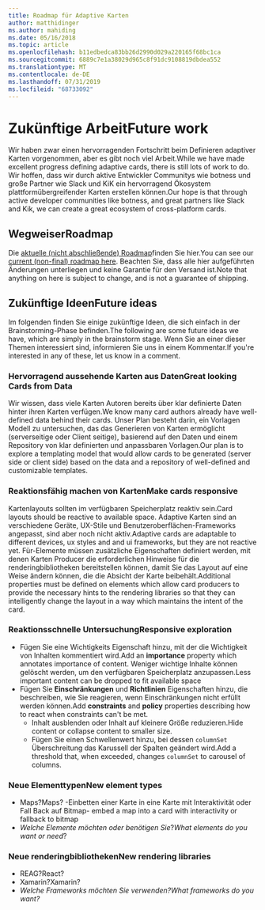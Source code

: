 ```yaml
---
title: Roadmap für Adaptive Karten
author: matthidinger
ms.author: mahiding
ms.date: 05/16/2018
ms.topic: article
ms.openlocfilehash: b11edbedca83bb26d2990d029a220165f68bc1ca
ms.sourcegitcommit: 6889c7e1a38029d965c8f91dc9108819dbdea552
ms.translationtype: MT
ms.contentlocale: de-DE
ms.lasthandoff: 07/31/2019
ms.locfileid: "68733092"
---
```

# <a name="future-work"></a><span data-ttu-id="e2e42-102">Zukünftige Arbeit</span><span class="sxs-lookup"><span data-stu-id="e2e42-102">Future work</span></span>

<span data-ttu-id="e2e42-103">Wir haben zwar einen hervorragenden Fortschritt beim Definieren adaptiver Karten vorgenommen, aber es gibt noch viel Arbeit.</span><span class="sxs-lookup"><span data-stu-id="e2e42-103">While we have made excellent progress defining adaptive cards, there is still lots of work to do.</span></span> <span data-ttu-id="e2e42-104">Wir hoffen, dass wir durch aktive Entwickler Communitys wie botness und große Partner wie Slack und KiK ein hervorragend Ökosystem plattformübergreifender Karten erstellen können.</span><span class="sxs-lookup"><span data-stu-id="e2e42-104">Our hope is that through active developer communities like botness, and great partners like Slack and Kik, we can create a great ecosystem of cross-platform cards.</span></span>

## <a name="roadmap"></a><span data-ttu-id="e2e42-105">Wegweiser</span><span class="sxs-lookup"><span data-stu-id="e2e42-105">Roadmap</span></span>

<span data-ttu-id="e2e42-106">Die [aktuelle (nicht abschließende) Roadmap](https://portal.productboard.com/adaptivecards/1-adaptive-cards-portal/tabs/1-backlog)finden Sie hier.</span><span class="sxs-lookup"><span data-stu-id="e2e42-106">You can see our [current (non-final) roadmap here](https://portal.productboard.com/adaptivecards/1-adaptive-cards-portal/tabs/1-backlog).</span></span> <span data-ttu-id="e2e42-107">Beachten Sie, dass alle hier aufgeführten Änderungen unterliegen und keine Garantie für den Versand ist.</span><span class="sxs-lookup"><span data-stu-id="e2e42-107">Note that anything on here is subject to change, and is not a guarantee of shipping.</span></span>

## <a name="future-ideas"></a><span data-ttu-id="e2e42-108">Zukünftige Ideen</span><span class="sxs-lookup"><span data-stu-id="e2e42-108">Future ideas</span></span>

<span data-ttu-id="e2e42-109">Im folgenden finden Sie einige zukünftige Ideen, die sich einfach in der Brainstorming-Phase befinden.</span><span class="sxs-lookup"><span data-stu-id="e2e42-109">The following are some future ideas we have, which are simply in the brainstorm stage.</span></span> <span data-ttu-id="e2e42-110">Wenn Sie an einer dieser Themen interessiert sind, informieren Sie uns in einem Kommentar.</span><span class="sxs-lookup"><span data-stu-id="e2e42-110">If you're interested in any of these, let us know in a comment.</span></span>

### <a name="great-looking-cards-from-data"></a><span data-ttu-id="e2e42-111">Hervorragend aussehende Karten aus Daten</span><span class="sxs-lookup"><span data-stu-id="e2e42-111">Great looking Cards from Data</span></span>

<span data-ttu-id="e2e42-112">Wir wissen, dass viele Karten Autoren bereits über klar definierte Daten hinter ihren Karten verfügen.</span><span class="sxs-lookup"><span data-stu-id="e2e42-112">We know many card authors already have well-defined data behind their cards.</span></span> <span data-ttu-id="e2e42-113">Unser Plan besteht darin, ein Vorlagen Modell zu untersuchen, das das Generieren von Karten ermöglicht (serverseitige oder Client seitige), basierend auf den Daten und einem Repository von klar definierten und anpassbaren Vorlagen.</span><span class="sxs-lookup"><span data-stu-id="e2e42-113">Our plan is to explore a templating model that would allow cards to be generated (server side or client side) based on the data and a repository of well-defined and customizable templates.</span></span>

### <a name="make-cards-responsive"></a><span data-ttu-id="e2e42-114">Reaktionsfähig machen von Karten</span><span class="sxs-lookup"><span data-stu-id="e2e42-114">Make cards responsive</span></span>

<span data-ttu-id="e2e42-115">Kartenlayouts sollten im verfügbaren Speicherplatz reaktiv sein.</span><span class="sxs-lookup"><span data-stu-id="e2e42-115">Card layouts should be reactive to available space.</span></span> <span data-ttu-id="e2e42-116">Adaptive Karten sind an verschiedene Geräte, UX-Stile und Benutzeroberflächen-Frameworks angepasst, sind aber noch nicht aktiv.</span><span class="sxs-lookup"><span data-stu-id="e2e42-116">Adaptive cards are adaptable to different devices, ux styles and and ui frameworks, but they are not reactive yet.</span></span> <span data-ttu-id="e2e42-117">Für-Elemente müssen zusätzliche Eigenschaften definiert werden, mit denen Karten Producer die erforderlichen Hinweise für die renderingbibliotheken bereitstellen können, damit Sie das Layout auf eine Weise ändern können, die die Absicht der Karte beibehält.</span><span class="sxs-lookup"><span data-stu-id="e2e42-117">Additional properties must be defined on elements which allow card producers to provide the necessary hints to the rendering libraries so that they can intelligently change the layout in a way which maintains the intent of the card.</span></span>

### <a name="responsive-exploration"></a><span data-ttu-id="e2e42-118">Reaktionsschnelle Untersuchung</span><span class="sxs-lookup"><span data-stu-id="e2e42-118">Responsive exploration</span></span>

* <span data-ttu-id="e2e42-119">Fügen Sie eine Wichtigkeits Eigenschaft hinzu, mit der die Wichtigkeit von Inhalten kommentiert wird.</span><span class="sxs-lookup"><span data-stu-id="e2e42-119">Add an **importance** property which annotates importance of content.</span></span> <span data-ttu-id="e2e42-120">Weniger wichtige Inhalte können gelöscht werden, um den verfügbaren Speicherplatz anzupassen.</span><span class="sxs-lookup"><span data-stu-id="e2e42-120">Less important content can be dropped to fit available space</span></span>
* <span data-ttu-id="e2e42-121">Fügen Sie **Einschränkungen** und **Richtlinien** Eigenschaften hinzu, die beschreiben, wie Sie reagieren, wenn Einschränkungen nicht erfüllt werden können.</span><span class="sxs-lookup"><span data-stu-id="e2e42-121">Add **constraints** and **policy** properties describing how to react when constraints can't be met.</span></span> 
  * <span data-ttu-id="e2e42-122">Inhalt ausblenden oder Inhalt auf kleinere Größe reduzieren.</span><span class="sxs-lookup"><span data-stu-id="e2e42-122">Hide content or collapse content to smaller size.</span></span>
  * <span data-ttu-id="e2e42-123">Fügen Sie einen Schwellenwert hinzu, bei dessen `columnSet` Überschreitung das Karussell der Spalten geändert wird.</span><span class="sxs-lookup"><span data-stu-id="e2e42-123">Add a threshold that, when exceeded, changes `columnSet` to carousel of columns.</span></span>

### <a name="new-element-types"></a><span data-ttu-id="e2e42-124">Neue Elementtypen</span><span class="sxs-lookup"><span data-stu-id="e2e42-124">New element types</span></span>

* <span data-ttu-id="e2e42-125">Maps?</span><span class="sxs-lookup"><span data-stu-id="e2e42-125">Maps?</span></span> <span data-ttu-id="e2e42-126">-Einbetten einer Karte in eine Karte mit Interaktivität oder Fall Back auf Bitmap</span><span class="sxs-lookup"><span data-stu-id="e2e42-126">- embed a map into a card with interactivity or fallback to bitmap</span></span>
* <span data-ttu-id="e2e42-127">*Welche Elemente möchten oder benötigen Sie*?</span><span class="sxs-lookup"><span data-stu-id="e2e42-127">*What elements do you want or need*?</span></span>

### <a name="new-rendering-libraries"></a><span data-ttu-id="e2e42-128">Neue renderingbibliotheken</span><span class="sxs-lookup"><span data-stu-id="e2e42-128">New rendering libraries</span></span>

* <span data-ttu-id="e2e42-129">REAG?</span><span class="sxs-lookup"><span data-stu-id="e2e42-129">React?</span></span>
* <span data-ttu-id="e2e42-130">Xamarin?</span><span class="sxs-lookup"><span data-stu-id="e2e42-130">Xamarin?</span></span>
* <span data-ttu-id="e2e42-131">*Welche Frameworks möchten Sie verwenden?*</span><span class="sxs-lookup"><span data-stu-id="e2e42-131">*What frameworks do you want?*</span></span>
